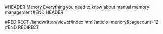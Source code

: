 #HEADER Menory
Everything you need to know about manual memory management
#END HEADER

#REDIRECT /handwritten/viewer/index.html?article=menory&pagecount=12
#END REDIRECT

